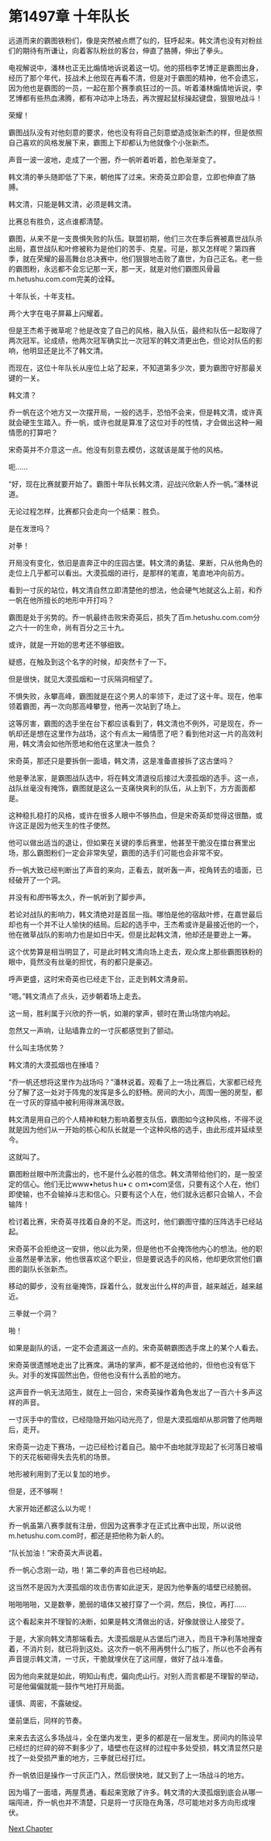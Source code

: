 # 第1497章 十年队长

远道而来的霸图铁粉们，像是突然被点燃了似的，狂呼起来。韩文清也没有对粉丝们的期待有所谦让，向着客队粉丝的客台，伸直了胳膊，伸出了拳头。

电视解说中，潘林也正无比煽情地诉说着这一切。他的搭档李艺博正是霸图出身，经历了那个年代，技战术上他现在再看不清，但是对于霸图的精神，他不会遗忘，因为他也是霸图的一员，一起在那个赛季疯狂过的一员。听着潘林煽情地诉说，李艺博都有些热血沸腾，都有冲动冲上场去，再次握起鼠标操起键盘，狠狠地战斗！

荣耀！

霸图战队没有对他刻意的要求，他也没有将自己刻意塑造成张新杰的样，但是依照自己喜欢的风格发展下来，霸图上下却都认为他就像个小张新杰。

声音一波一波地，走成了一个圈，乔一帆听着听着，脸色渐渐变了。

韩文清的拳头随即低了下来，朝他挥了过来。宋奇英立即会意，立即也伸直了胳膊。

韩文清，只能是韩文清，必须是韩文清。

比赛总有胜负，这点谁都清楚。

霸图，从来不是一支畏惧失败的队伍。联盟初期，他们三次在季后赛被嘉世战队杀出局，嘉世战队和叶修被称为是他们的苦手、克星。可是，那又怎样呢？第四赛季，就在荣耀的最高舞台总决赛中，他们狠狠地击败了嘉世，为自己正名。老一些的霸图粉，永远都不会忘记那一天，那一天，就是对他们霸图风骨最m.hetushu.com.com完美的诠释。

十年队长，十年支柱。

两个大字在电子屏幕上闪耀着。

但是王杰希于微草呢？他是改变了自己的风格，融入队伍，最终和队伍一起取得了两次冠军。论成绩，他两次冠军确实比一次冠军的韩文清更出色，但论对队伍的影响，他明显还是比不了韩文清。

而现在，这位十年队长从座位上站了起来，不知道第多少次，要为霸图守好那最关键的一关。

韩文清？

乔一帆在这个地方又一次摆开局，一般的选手，恐怕不会来，但是韩文清，或许真就会硬生生踏入。乔一帆，或许也就是算准了这位对手的性情，才会做出这种一厢情愿的打算吧？

宋奇英并不介意这一点。他没有刻意去模仿，这就该是属于他的风格。

呃……

“好，现在比赛就要开始了。霸图十年队长韩文清，迎战兴欣新人乔一帆。”潘林说道。

无论过程怎样，比赛都只会走向一个结果：胜负。

是在发泄吗？

对拳！

开局没有变化，依旧是直奔正中的庄园古堡。韩文清的勇猛、果断，只从他角色的走位上几乎都可以看出。大漠孤烟的进行，是那样的笔直，笔直地冲向前方。

看到一寸灰的站位，韩文清自然立即清楚他的想法，他会硬气地就这么上前，和乔一帆在他所擅长的地形中开打吗？

霸图是处于劣势的。乔一帆最终击败宋奇英后，损失了百m.hetushu.com.com分之六十一的生命，尚有百分之三十九。

或许，就是一开始的思考还不够细致。

疑惑，在触及到这个名字的时候，却突然卡了一下。

但是很快，就见大漠孤烟和一寸灰隔洞相望了。

不惧失败，永攀高峰，霸图就是在这个男人的率领下，走过了这十年。现在，他率领着霸图，再一次向那高峰攀登，他再一次站到了场上。

这等厉害，霸图的选手坐在台下都应该看到了，韩文清也不例外，可是现在，乔一帆却还是想在这里作为战场，这个有点太一厢情愿了吧？看到他对这一片的高效利用，韩文清会如他所愿地和他在这里决一胜负？

宋奇英，那还只是要拆倒一面墙，韩文清，这是准备直接拆了这古堡吗？

他是拳法家，是霸图战队选中，将在韩文清退役后接过大漠孤烟的选手。这一点，战队丝毫没有掩饰，霸图就是这么一支痛快爽利的队伍，从上到下，方方面面都是。

这种稳扎稳打的风格，或许在很多人眼中不够热血，但是宋奇英却觉得这很酷，或许这正是因为他天生的性子使然。

他可以做出适当的退让，但如果在关键的季后赛里，他甚至干脆没在擂台赛里出场，那么霸图粉们一定会非常失望，霸图的选手们可能也会非常不安。

乔一帆大致已经判断出了声音的来向，正看去，就听轰一声，视角转去的墙面，已经破开了一个洞。

并没有和*图*书等太久，乔一帆听到了脚步声。

若论对战队的影响力，韩文清绝对是首屈一指。哪怕是他的宿敌叶修，在嘉世最后却也有一个并不让人愉快的结局。后起的选手中，王杰希或许是最接近他的一个，他在微草战队的影响力也是如日中天。但是比起韩文清，他却还是要逊上一筹。

这个优势算是相当明显了，可是此时韩文清向场上走去，观众席上那些霸图铁粉的眼中，竟然没有丝毫的担忧，有的都只是豪迈。

呼声更盛，这时宋奇英也已经走下台，正走到韩文清身前。

“嗯。”韩文清点了点头，迈步朝着场上走去。

这一局，胜利属于兴欣的乔一帆，如潮的掌声，顿时在萧山场馆内响起。

忽然又一声响，让贴墙靠立的一寸灰都感觉到了颤动。

什么叫主场优势？

韩文清的大漠孤烟也在捶墙？

“乔一帆还想将这里作为战场吗？”潘林说着。观看了上一场比赛后，大家都已经充分了解了这一处对于阵鬼的发挥是多么的舒畅。房间的大小，周围一圈的房型，都在一寸灰的穿插中被利用得淋漓尽致。

韩文清是用自己的个人精神和魅力影响着整支队伍，霸图如今这种风格，不得不说就是因为他们从一开始的核心和队长就是一个这种风格的选手，由此形成并延续至今。

这就叫了。

霸图粉丝眼中所流露出的，也不是什么必胜的信念。韩文清带给他们的，是一股坚定的信心。他们无比www•hetusｈu•ｃｏｍ•coｍ坚信，只要有这个人在，他们即使输，也不会输掉斗志和信心。只要有这个人在，他们就永远都只会输人，不会输阵！

检讨着比赛，宋奇英寻找着自身的不足。而这时，他们霸图守擂的压阵选手已经站起。

宋奇英不会拒绝这一安排，他以此为荣，但是他也不会掩饰他内心的想法。他的职业虽然是拳法家，他也很喜欢这个职业，但是要说选手的风格，他却更欣赏他们霸图的副队长张新杰。

移动的脚步，没有丝毫掩饰，踩着什么，就发出什么样的声音，越来越近，越来越近。

三拳就一个洞？

啪！

如果是副队的话，一定不会遗漏这一点的。宋奇英朝霸图选手席上的某个人看去。

宋奇英很遗憾地走出了比赛席。满场的掌声，都不是送给他的，但他也没有低下头。对手的发挥固然出色，但他也没有什么丢脸的地方。

这声音乔一帆无法陌生，就在上一回合，宋奇英操作着角色发出了一百六十多声这样的声音。

一寸灰手中的雪纹，已经隐隐开始闪动光亮了，但是大漠孤烟却从那洞瞥了他两眼后，走开。

宋奇英一边走下赛场，一边已经检讨着自己。脑中不由地就浮现起了长河落日被塌下的天花板砸得失去先机的场景。

地形被利用到了无以复加的地步。

但是，还不够啊！

大家开始还都这么以为呢！

乔一帆虽第八赛季就有注册，但因为这赛季才在正式比赛中出现，所以说他m.hetushu.com.com时，都还是把他称为新人的。

“队长加油！”宋奇英大声说着。

乔一帆心念刚一动，啪！第二拳的声音也已经响起。

这当然不是因为大漠孤烟的攻击伤害如此逆天，是因为他拳轰的墙壁已经脆弱。

啪啪啪啪，又是数拳，脆弱的墙体又被打穿了一个洞，然后，换位，再打……

这个看起来并不理智的决断，如果是韩文清做出的话，好像就很让人接受了。

于是，大家向韩文清那端看去。大漠孤烟是从古堡后门进入，而且干净利落地搜查着，不消片刻，就已将到这处。这次乔一帆不用再劈什么门板了，所以也不会再有声音提示韩文清，一寸灰，干脆就埋伏在了这间屋，做好了战斗准备。

因为他向来就是如此，明知山有虎，偏向虎山行。对别人而言都是不理智的举动，可是他偏偏就能一鼓作气地打开局面。

谨慎、周密，不露破绽。

堡前堡后，同样的节奏。

来来去去这么多场战斗，全在堡内发生，更多的都是在一层发生。房间内的陈设早已经烂的烂碎的碎不剩多少了，墙壁也在这样的过程中多处受损，韩文清显然只是找了一处受损严重的地方，三拳就已经打烂。

乔一帆依旧是操作一寸灰正门入，然后很快地，就又到了上一场战斗的地方。

因为塌了一面墙，两屋贯通，看起来宽敞了许多。韩文清的大漠孤烟到底会从哪一端闯进，乔一帆也并不清楚，只是将一寸灰隐在角落，尽可能地对多方向形成埋伏。



[Next Chapter](%E7%AC%AC1498%E7%AB%A0%20%E6%8B%86%E6%AF%81.md)